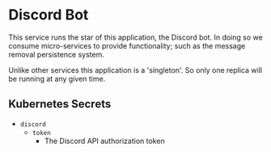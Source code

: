# Discord Bot

This service runs the star of this application, the Discord bot. In doing so we consume micro-services to provide functionality; such as the message removal persistence system.  

Unlike other services this application is a 'singleton'. So only one replica will be running at any given time.

## Kubernetes Secrets

* `discord`
  * `token`
    * The Discord API authorization token
